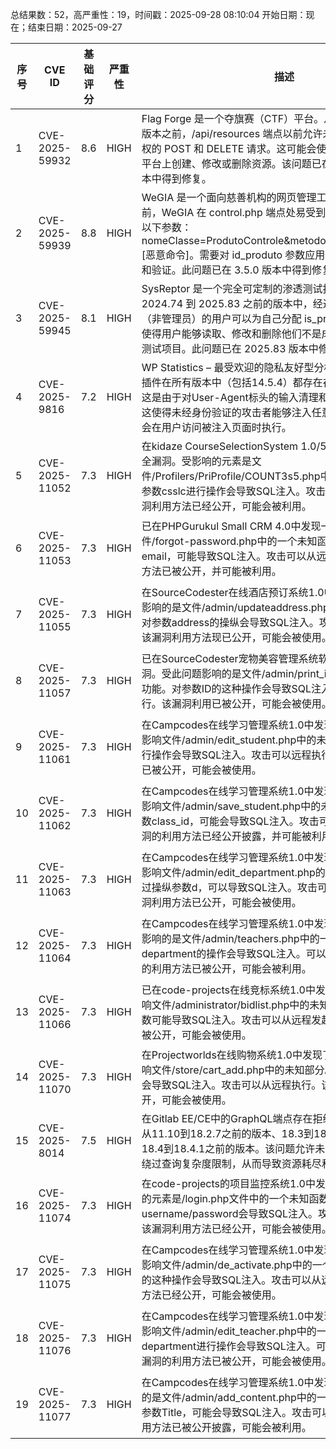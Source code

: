 总结果数：52，高严重性：19，时间戳：2025-09-28 08:10:04
开始日期：现在；结束日期：2025-09-27

| 序号 | CVE ID | 基础评分 | 严重性 | 描述 | 参考资料 |
|-----|--------|------------|----------|-------------|------------|
| 1 | CVE-2025-59932 | 8.6  | HIGH | Flag Forge 是一个夺旗赛（CTF）平台。从 2.0.0 版本到 2.3.1 版本之前，/api/resources 端点以前允许未经适当身份验证或授权的 POST 和 DELETE 请求。这可能会使未经授权的用户能够在平台上创建、修改或删除资源。该问题已在 FlagForge 2.3.1 版本中得到修复。 | [1]https://github.com/FlagForgeCTF/flagForge/security/advisories/GHSA-v8rh-25rf-gfqw |
| 2 | CVE-2025-59939 | 8.8  | HIGH | WeGIA 是一个面向慈善机构的网页管理工具。在 3.5.0 版本之前，WeGIA 在 control.php 端点处易受到 SQL 注入攻击，涉及以下参数：nomeClasse=ProdutoControle&metodo=excluir&id_produto=[恶意命令]。需要对 id_produto 参数应用预处理语句方法、清理和验证。此问题已在 3.5.0 版本中得到修复。 | [1]https://github.com/LabRedesCefetRJ/WeGIA/security/advisories/GHSA-jx9m-pgf8-v489 |
| 3 | CVE-2025-59945 | 8.1  | HIGH | SysReptor 是一个完全可定制的渗透测试报告平台。在 2024.74 到 2025.83 之前的版本中，经过身份验证但无特权（非管理员）的用户可以为自己分配 is_project_admin 权限。这使得用户能够读取、修改和删除他们不是成员且不应访问的渗透测试项目。此问题已在 2025.83 版本中修复。 | [1]https://github.com/Syslifters/sysreptor/commit/de8b5d89d0644479ee0da0a113c6bcc2436ba7f4<br>[2]https://github.com/Syslifters/sysreptor/security/advisories/GHSA-r6hm-59cq-gjg6 |
| 4 | CVE-2025-9816 | 7.2  | HIGH | WP Statistics – 最受欢迎的隐私友好型分析插件，其WordPress插件在所有版本中（包括14.5.4）都存在存储型跨站脚本漏洞，这是由于对User-Agent标头的输入清理和输出转义不足所致。这使得未经身份验证的攻击者能够注入任意网页脚本，这些脚本会在用户访问被注入页面时执行。 | [1]https://plugins.trac.wordpress.org/browser/wp-statistics/tags/14.15.3/includes/admin/templates/pages/devices/models.php#L31<br>[2]https://www.wordfence.com/threat-intel/vulnerabilities/id/d8351204-da6d-443a-98b5-0608bfb1e9d0?source=cve |
| 5 | CVE-2025-11052 | 7.3  | HIGH | 在kidaze CourseSelectionSystem 1.0/5.php中发现了一个安全漏洞。受影响的元素是文件/Profilers/PriProfile/COUNT3s5.php中的一个未知函数。对参数csslc进行操作会导致SQL注入。攻击可以从远程发起。该漏洞利用方法已经公开，可能会被利用。 | [1]https://github.com/xxxmingyue/cve/issues/1<br>[2]https://vuldb.com/?ctiid.326092<br>[3]https://vuldb.com/?id.326092<br>[4]https://vuldb.com/?submit.659370 |
| 6 | CVE-2025-11053 | 7.3  | HIGH | 已在PHPGurukul Small CRM 4.0中发现一个弱点。这影响了文件/forgot-password.php中的一个未知函数。通过操纵参数email，可能导致SQL注入。攻击可以从远程发起。该漏洞的利用方法已被公开，并可能被利用。 | [1]https://github.com/underatted/CVE/issues/2<br>[2]https://phpgurukul.com/<br>[3]https://vuldb.com/?ctiid.326093<br>[4]https://vuldb.com/?id.326093<br>[5]https://vuldb.com/?submit.659439 |
| 7 | CVE-2025-11055 | 7.3  | HIGH | 在SourceCodester在线酒店预订系统1.0中检测到一个漏洞。受影响的是文件/admin/updateaddress.php中的一个未知函数。对参数address的操纵会导致SQL注入。攻击可以从远程发起。该漏洞利用方法现已公开，可能会被使用。 | [1]https://github.com/diy777/cve/issues/4<br>[2]https://vuldb.com/?ctiid.326095<br>[3]https://vuldb.com/?id.326095<br>[4]https://vuldb.com/?submit.659456<br>[5]https://www.sourcecodester.com/ |
| 8 | CVE-2025-11057 | 7.3  | HIGH | 已在SourceCodester宠物美容管理系统软件1.0中发现一个漏洞。受此问题影响的是文件/admin/print_inv.php中的某些未知功能。对参数ID的这种操作会导致SQL注入。攻击可以远程执行。该漏洞利用已被公开，可能会被使用。 | [1]https://github.com/underatted/CVE/issues/4<br>[2]https://vuldb.com/?ctiid.326097<br>[3]https://vuldb.com/?id.326097<br>[4]https://vuldb.com/?submit.659479<br>[5]https://www.sourcecodester.com/ |
| 9 | CVE-2025-11061 | 7.3  | HIGH | 在Campcodes在线学习管理系统1.0中发现了一个漏洞。该漏洞影响文件/admin/edit_student.php中的未知部分。对参数cys进行操作会导致SQL注入。攻击可以远程执行。该漏洞的利用方法已被公开，可能会被使用。 | [1]https://github.com/luyisi-7/CVE/issues/5<br>[2]https://vuldb.com/?ctiid.326098<br>[3]https://vuldb.com/?id.326098<br>[4]https://vuldb.com/?submit.659638<br>[5]https://www.campcodes.com/ |
| 10 | CVE-2025-11062 | 7.3  | HIGH | 在Campcodes在线学习管理系统1.0中发现了一个漏洞。此漏洞影响文件/admin/save_student.php中的未知代码。通过操纵参数class_id，可能会导致SQL注入。攻击可以从远程执行。该漏洞的利用方法已经公开披露，并可能被利用。 | [1]https://github.com/luyisi-7/CVE/issues/4<br>[2]https://vuldb.com/?ctiid.326099<br>[3]https://vuldb.com/?id.326099<br>[4]https://vuldb.com/?submit.659639<br>[5]https://www.campcodes.com/ |
| 11 | CVE-2025-11063 | 7.3  | HIGH | 在Campcodes在线学习管理系统1.0中发现了一个漏洞。此问题影响文件/admin/edit_department.php的某些未知处理过程。通过操纵参数d，可以导致SQL注入。攻击可以从远程发起。该漏洞利用方法已公开，可能会被使用。 | [1]https://github.com/luyisi-7/CVE/issues/3<br>[2]https://vuldb.com/?ctiid.326100<br>[3]https://vuldb.com/?id.326100<br>[4]https://vuldb.com/?submit.659640<br>[5]https://www.campcodes.com/ |
| 12 | CVE-2025-11064 | 7.3  | HIGH | 在Campcodes在线学习管理系统1.0中发现了一个安全漏洞。受影响的是文件/admin/teachers.php中的一个未知功能。对参数department的操作会导致SQL注入。可以远程发起攻击。该漏洞的利用方法已被公开，可能会被利用。 | [1]https://github.com/luyisi-7/CVE/issues/6<br>[2]https://vuldb.com/?ctiid.326101<br>[3]https://vuldb.com/?id.326101<br>[4]https://vuldb.com/?submit.659668<br>[5]https://www.campcodes.com/ |
| 13 | CVE-2025-11066 | 7.3  | HIGH | 已在code-projects在线竞标系统1.0中发现一个漏洞。此漏洞影响文件/administrator/bidlist.php中的未知功能。通过操纵ID参数可能导致SQL注入。攻击可以从远程发起。该漏洞利用方法已被公开，可能会被使用。 | [1]https://code-projects.org/<br>[2]https://github.com/Edenchen321/-/blob/main/report.md<br>[3]https://vuldb.com/?ctiid.326105<br>[4]https://vuldb.com/?id.326105<br>[5]https://vuldb.com/?submit.659642 |
| 14 | CVE-2025-11070 | 7.3  | HIGH | 在Projectworlds在线购物系统1.0中发现了一个漏洞。该漏洞影响文件/store/cart_add.php中的未知部分。对参数ID的这种操作会导致SQL注入。攻击可以从远程执行。该漏洞利用方法已公开，可能会被使用。 | [1]https://github.com/underatted/CVE/issues/5<br>[2]https://vuldb.com/?ctiid.326109<br>[3]https://vuldb.com/?id.326109<br>[4]https://vuldb.com/?submit.659660 |
| 15 | CVE-2025-8014 | 7.5  | HIGH | 在Gitlab EE/CE中的GraphQL端点存在拒绝服务问题，影响所有从11.10到18.2.7之前的版本、18.3到18.3.3之前的版本以及18.4到18.4.1之前的版本。该问题允许未经身份验证的用户可能绕过查询复杂度限制，从而导致资源耗尽和服务中断。 | [1]https://gitlab.com/gitlab-org/gitlab/-/issues/556838<br>[2]https://hackerone.com/reports/3228134 |
| 16 | CVE-2025-11074 | 7.3  | HIGH | 在code-projects的项目监控系统1.0中发现了一个漏洞。受影响的元素是/login.php文件中的一个未知函数。通过操纵参数username/password会导致SQL注入。攻击可能从远程发起。该漏洞利用方法已经公开，可能会被使用。 | [1]https://code-projects.org/<br>[2]https://github.com/asd1238525/cve/blob/main/SQL5.md<br>[3]https://vuldb.com/?ctiid.326114<br>[4]https://vuldb.com/?id.326114<br>[5]https://vuldb.com/?submit.659993 |
| 17 | CVE-2025-11075 | 7.3  | HIGH | 在Campcodes在线学习管理系统1.0中发现了一个漏洞。该漏洞影响文件/admin/de_activate.php中的一个未知函数。对参数ID的这种操作会导致SQL注入。攻击可以从远程发起。该漏洞利用方法已经公开，可能会被使用。 | [1]https://github.com/xiaolonr/cve/issues/2<br>[2]https://vuldb.com/?ctiid.326115<br>[3]https://vuldb.com/?id.326115<br>[4]https://vuldb.com/?submit.660854<br>[5]https://www.campcodes.com/ |
| 18 | CVE-2025-11076 | 7.3  | HIGH | 在Campcodes在线学习管理系统1.0中发现了一个漏洞。该漏洞影响文件/admin/edit_teacher.php中的一个未知函数。对参数department进行操作会导致SQL注入。可以远程利用此攻击。该漏洞的利用方法已被公开，可能会被使用。 | [1]https://github.com/xiaolonr/cve/issues/1<br>[2]https://vuldb.com/?ctiid.326116<br>[3]https://vuldb.com/?id.326116<br>[4]https://vuldb.com/?submit.660855<br>[5]https://www.campcodes.com/ |
| 19 | CVE-2025-11077 | 7.3  | HIGH | 在Campcodes在线学习管理系统1.0中发现了一个漏洞。受影响的是文件/admin/add_content.php中的一个未知函数。通过操纵参数Title，可能会导致SQL注入。攻击可以远程执行。该漏洞利用方法已被公开披露，可能会被利用。 | [1]https://github.com/AbcDzfq/testdeom/issues/1<br>[2]https://vuldb.com/?ctiid.326117<br>[3]https://vuldb.com/?id.326117<br>[4]https://vuldb.com/?submit.661155<br>[5]https://www.campcodes.com/ |